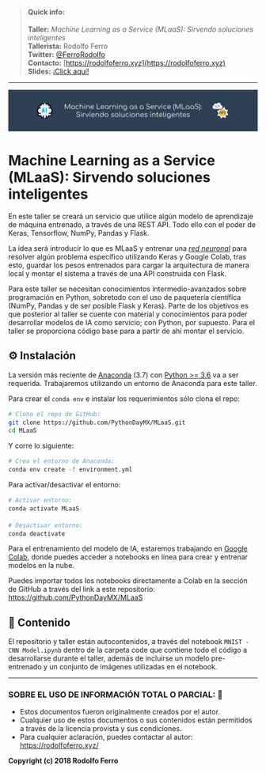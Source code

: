 
> #### Quick info:
>
> **Taller:** *Machine Learning as a Service (MLaaS): Sirvendo soluciones inteligentes* <br>
> **Tallerista:** Rodolfo Ferro <br>
> **Twitter:** [@FerroRodolfo](https://twitter.com/FerroRodolfo) <br>
> **Contacto:** [https://rodolfoferro.xyz](https://rodolfoferro.xyz) <br>
> **Slides:** [¡Click aquí!]()
------
![MLaaS](assets/MLaaS.png)

# Machine Learning as a Service (MLaaS): Sirvendo soluciones inteligentes

En este taller se creará un servicio que utilice algún modelo de aprendizaje de máquina entrenado, a través de una REST API. Todo ello con el poder de Keras, Tensorflow, NumPy, Pandas y Flask.

La idea será introducir lo que es MLaaS y entrenar una [*red neuronal*](https://es.wikipedia.org/wiki/Red_neuronal_artificial) para resolver algún problema específico utilizando Keras y Google Colab, tras esto, guardar los pesos entrenados para cargar la arquitectura de manera local y montar el sistema a través de una API construida con Flask.

Para este taller se necesitan conocimientos intermedio-avanzados sobre programación en Python, sobretodo con el uso de paquetería científica (NumPy, Pandas y de ser posible Flask y Keras). Parte de los objetivos es que posterior al taller se cuente con material y conocimientos para poder desarrollar modelos de IA como servicio; con Python, por supuesto. Para el taller se proporciona código base para a partir de ahí montar el servicio.

## ⚙️ Instalación

La versión más reciente de [Anaconda](https://www.anaconda.com/download/) (3.7) con [Python >= 3.6](https://www.python.org/downloads/) va a ser requerida. Trabajaremos utilizando un entorno de Anaconda para este taller.

Para crear el `conda env` e instalar los requerimientos sólo clona el repo:
```bash
# Clona el repo de GitHub:
git clone https://github.com/PythonDayMX/MLaaS.git
cd MLaaS
```

Y corre lo siguiente:
```bash
# Crea el entorno de Anaconda:
conda env create -f environment.yml
```

Para activar/desactivar el entorno:
```bash
# Activar entorno:
conda activate MLaaS

# Desactivar entorno:
conda deactivate
```

Para el entrenamiento del modelo de IA, estaremos trabajando en [Google Colab](https://colab.research.google.com/), donde puedes acceder a notebooks en línea para crear y entrenar modelos en la nube.

Puedes importar todos los notebooks directamente a Colab en la sección de GitHub a través del link a este repositorio: https://github.com/PythonDayMX/MLaaS

## 👾 Contenido

El repositorio y taller están autocontenidos, a través del notebook `MNIST - CNN Model.ipynb` dentro de la carpeta code que contiene todo el código a desarrollarse durante el taller, además de incluirse un modelo pre-entrenado y un conjunto de imágenes utilizadas en el notebook.


***

### SOBRE EL USO DE INFORMACIÓN TOTAL O PARCIAL: 🔐
* Estos documentos fueron originalmente creados por el autor.
* Cualquier uso de estos documentos o sus contenidos están permitidos a través de la licencia provista y sus condiciones.
* Para cualquier aclaración, puedes contactar al autor: https://rodolfoferro.xyz/

**Copyright (c) 2018 Rodolfo Ferro**
